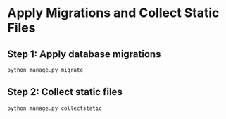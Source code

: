 # Apply Migrations and Collect Static Files

## Step 1: Apply database migrations

```bash
python manage.py migrate
```

## Step 2: Collect static files

```bash
python manage.py collectstatic
```
